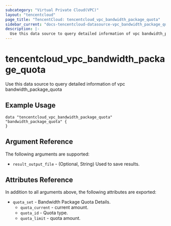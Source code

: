 ```yaml
---
subcategory: "Virtual Private Cloud(VPC)"
layout: "tencentcloud"
page_title: "TencentCloud: tencentcloud_vpc_bandwidth_package_quota"
sidebar_current: "docs-tencentcloud-datasource-vpc_bandwidth_package_quota"
description: |-
  Use this data source to query detailed information of vpc bandwidth_package_quota
---
```


# tencentcloud_vpc_bandwidth_package_quota

Use this data source to query detailed information of vpc bandwidth_package_quota

## Example Usage

```hcl
data "tencentcloud_vpc_bandwidth_package_quota" "bandwidth_package_quota" {
}
```

## Argument Reference

The following arguments are supported:

* `result_output_file` - (Optional, String) Used to save results.

## Attributes Reference

In addition to all arguments above, the following attributes are exported:

* `quota_set` - Bandwidth Package Quota Details.
  * `quota_current` - current amount.
  * `quota_id` - Quota type.
  * `quota_limit` - quota amount.



